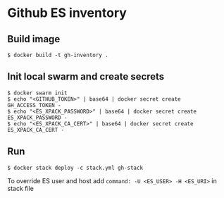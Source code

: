 # Github ES inventory 

## Build image 
```
$ docker build -t gh-inventory .
```

## Init local swarm and create secrets
```
$ docker swarm init
$ echo "<GITHUB_TOKEN>" | base64 | docker secret create GH_ACCESS_TOKEN -
$ echo "<ES_XPACK_PASSWORD>" | base64 | docker secret create ES_XPACK_PASSWORD -
$ echo "<ES_XPACK_CA_CERT>" | base64 | docker secret create ES_XPACK_CA_CERT -
```

## Run
```
$ docker stack deploy -c stack.yml gh-stack 
```
To override ES user and host add `command: -U <ES_USER> -H <ES_URI>` in stack file
